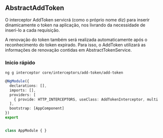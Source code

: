 ## AbstractAddToken

O interceptor AddToken servicrá (como o próprio nome diz) para inserir dinamicamente o token na aplicação, 
nos livrando da necessidade de inseri-lo a cada requisição.

A renovação do token também será realizada automaticamente após o reconhecimento do token expirado. Para isso, o 
AddToken utilizará as informações de renovação contidas em AbstractTokenService.

### Inicio rápido

````shell
ng g interceptor core/interceptors/add-token/add-token
````

````ts
@NgModule({
  declarations: [],
  imports: [],
  providers: [
    { provide: HTTP_INTERCEPTORS, useClass: AddTokenInterceptor, multi: true },
  ],
  bootstrap: [AppComponent]
})
export


class AppModule { }
````


